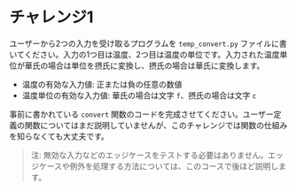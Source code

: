 # チャレンジ1

ユーザーから2つの入力を受け取るプログラムを `temp_convert.py` ファイルに書いてください。入力の1つ目は温度、2つ目は温度の単位です。入力された温度単位が華氏の場合は単位を摂氏に変換し、摂氏の場合は華氏に変換します。

- 温度の有効な入力値: 正または負の任意の数値
- 温度単位の有効な入力値: 華氏の場合は文字 `f`、摂氏の場合は文字 `c`

事前に書かれている `convert` 関数のコードを完成させてください。ユーザー定義の関数についてはまだ説明していませんが、このチャレンジでは関数の仕組みを知らなくても大丈夫です。

> 注: 無効な入力などのエッジケースをテストする必要はありません。エッジケースや例外を処理する方法については、このコースで後ほど説明します。






